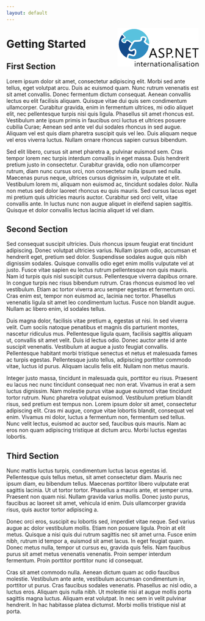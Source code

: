 ```yaml
---
layout: default
---
```


<div id="screenshot" style="float:right">
	<img src="logo-small.png" alt="{{ site.appname }}" />
	<div style="clear:both">&nbsp;</div>
</div>

# Getting Started

## First Section

Lorem ipsum dolor sit amet, consectetur adipiscing elit. Morbi sed ante tellus, eget volutpat arcu. Duis ac euismod quam. Nunc rutrum venenatis est sit amet convallis. Donec fermentum dictum consequat. Aenean convallis lectus eu elit facilisis aliquam. Quisque vitae dui quis sem condimentum ullamcorper. Curabitur gravida, enim in fermentum ultrices, mi odio aliquet elit, nec pellentesque turpis nisi quis ligula. Phasellus sit amet rhoncus est. Vestibulum ante ipsum primis in faucibus orci luctus et ultrices posuere cubilia Curae; Aenean sed ante vel dui sodales rhoncus in sed augue. Aliquam vel est quis diam pharetra suscipit quis vel leo. Duis aliquam neque vel eros viverra luctus. Nullam ornare rhoncus sapien cursus bibendum.

Sed elit libero, cursus sit amet pharetra a, pulvinar euismod sem. Cras tempor lorem nec turpis interdum convallis in eget massa. Duis hendrerit pretium justo in consectetur. Curabitur gravida, odio non ullamcorper rutrum, diam nunc cursus orci, non consectetur nulla ipsum sed nulla. Maecenas purus neque, ultrices cursus dignissim in, vulputate et elit. Vestibulum lorem mi, aliquam non euismod ac, tincidunt sodales dolor. Nulla non metus sed dolor laoreet rhoncus eu quis mauris. Sed cursus lacus eget mi pretium quis ultricies mauris auctor. Curabitur sed orci velit, vitae convallis ante. In luctus nunc non augue aliquet in eleifend sapien sagittis. Quisque et dolor convallis lectus lacinia aliquet id vel diam.

## Second Section

Sed consequat suscipit ultricies. Duis rhoncus ipsum feugiat erat tincidunt adipiscing. Donec volutpat ultricies varius. Nullam ipsum odio, accumsan et hendrerit eget, pretium sed dolor. Suspendisse sodales augue quis nibh dignissim sodales. Quisque convallis odio eget enim mollis vulputate vel at justo. Fusce vitae sapien eu lectus rutrum pellentesque non quis mauris. Nam id turpis quis nisl suscipit cursus. Pellentesque viverra dapibus ornare. In congue turpis nec risus bibendum rutrum. Cras rhoncus euismod leo vel vestibulum. Etiam ac tortor viverra arcu semper egestas et fermentum orci. Cras enim est, tempor non euismod ac, lacinia nec tortor. Phasellus venenatis ligula sit amet leo condimentum luctus. Fusce non blandit augue. Nullam ac libero enim, id sodales tellus.

Duis magna dolor, facilisis vitae pretium a, egestas ut nisi. In sed viverra velit. Cum sociis natoque penatibus et magnis dis parturient montes, nascetur ridiculus mus. Pellentesque ligula quam, facilisis sagittis aliquam ut, convallis sit amet velit. Duis id lectus odio. Donec auctor ante id ante suscipit venenatis. Vestibulum at augue a justo feugiat convallis. Pellentesque habitant morbi tristique senectus et netus et malesuada fames ac turpis egestas. Pellentesque justo tellus, adipiscing porttitor commodo vitae, luctus id purus. Aliquam iaculis felis elit. Nullam non metus mauris.

Integer justo massa, tincidunt in malesuada quis, porttitor eu risus. Praesent eu lacus nec nunc tincidunt consequat nec non erat. Vivamus in erat a sem luctus dignissim. Nam molestie purus vitae augue euismod vitae tincidunt tortor rutrum. Nunc pharetra volutpat euismod. Vestibulum pretium blandit risus, sed pretium est tempus non. Lorem ipsum dolor sit amet, consectetur adipiscing elit. Cras mi augue, congue vitae lobortis blandit, consequat vel enim. Vivamus mi dolor, luctus a fermentum non, fermentum sed tellus. Nunc velit lectus, euismod ac auctor sed, faucibus quis mauris. Nam ac eros non quam adipiscing tristique at dictum arcu. Morbi luctus egestas lobortis.

## Third Section

Nunc mattis luctus turpis, condimentum luctus lacus egestas id. Pellentesque quis tellus metus, sit amet consectetur diam. Mauris nec ipsum diam, eu bibendum tellus. Maecenas porttitor libero vulputate erat sagittis lacinia. Ut ut tortor tortor. Phasellus a mauris ante, et semper urna. Praesent non quam nisi. Nullam gravida varius mollis. Donec justo purus, faucibus ac laoreet sit amet, vehicula id enim. Duis ullamcorper gravida risus, quis auctor tortor adipiscing a.

Donec orci eros, suscipit eu lobortis sed, imperdiet vitae neque. Sed varius augue ac dolor vestibulum mollis. Etiam non posuere ligula. Proin at elit metus. Quisque a nisi quis dui rutrum sagittis nec sit amet urna. Fusce enim nibh, rutrum id tempor a, euismod sit amet lacus. In eget feugiat quam. Donec metus nulla, tempor ut cursus eu, gravida quis felis. Nam faucibus purus sit amet metus venenatis venenatis. Proin semper interdum fermentum. Proin porttitor porttitor nunc id consequat.

Cras sit amet commodo nulla. Aenean dictum quam ac odio faucibus molestie. Vestibulum ante ante, vestibulum accumsan condimentum in, porttitor ut purus. Cras faucibus sodales venenatis. Phasellus ac nisl odio, a luctus eros. Aliquam quis nulla nibh. Ut molestie nisi at augue mollis porta sagittis magna luctus. Aliquam erat volutpat. In nec sem in velit pulvinar hendrerit. In hac habitasse platea dictumst. Morbi mollis tristique nisl at porta.
